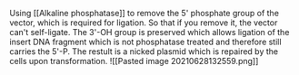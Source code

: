 Using [[Alkaline phosphatase]] to remove the 5' phosphate group of the vector, which is required for ligation. So that if you remove it, the vector can't self-ligate. The 3'-OH group is preserved which allows ligation of the insert DNA fragment which is not phosphatase treated and therefore still carries the 5'-P. The restult is a nicked plasmid which is repaired by the cells upon transformation. 
![[Pasted image 20210628132559.png]]